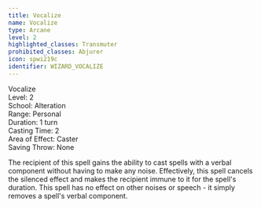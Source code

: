 ```yaml
---
title: Vocalize
name: Vocalize
type: Arcane
level: 2
highlighted_classes: Transmuter
prohibited_classes: Abjurer
icon: spwi219c
identifier: WIZARD_VOCALIZE
---
```

Vocalize  
Level: 2  
School: Alteration  
Range: Personal  
Duration: 1 turn  
Casting Time: 2  
Area of Effect: Caster  
Saving Throw: None  
  
The recipient of this spell gains the ability to cast spells with a verbal component without having to make any noise. Effectively, this spell cancels the silenced effect and makes the recipient immune to it for the spell's duration. This spell has no effect on other noises or speech - it simply removes a spell's verbal component.  
